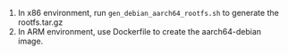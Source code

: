 

1. In x86 environment, run `gen_debian_aarch64_rootfs.sh` to generate the rootfs.tar.gz
2. In ARM environment, use Dockerfile to create the aarch64-debian image.
